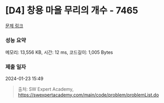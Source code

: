 # [D4] 창용 마을 무리의 개수 - 7465 

[문제 링크](https://swexpertacademy.com/main/code/problem/problemDetail.do?contestProbId=AWngfZVa9XwDFAQU) 

### 성능 요약

메모리: 13,556 KB, 시간: 12 ms, 코드길이: 1,005 Bytes

### 제출 일자

2024-01-23 15:49



> 출처: SW Expert Academy, https://swexpertacademy.com/main/code/problem/problemList.do